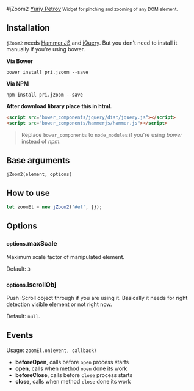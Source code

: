 #jZoom2 
[Yuriy Petrov](mailto:theredos7@gmail.com)
<small>Widget for pinching and zooming of any DOM element.</small>


## Installation
`jZoom2` needs <a href="https://github.com/hammerjs/hammer.js">Hammer.JS</a> and <a href="https://github.com/jquery/jquery">jQuery</a>.
But you don't need to install it manually if you're using bower.

**Via Bower**
```
bower install pri.jzoom --save
```

**Via NPM**
```
npm install pri.jzoom --save
```

**After download library place this in html.**
```html
<script src="bower_components/jquery/dist/jquery.js"></script>
<script src="bower_components/hammerjs/hammer.js"></script>
```
> Replace `bower_components` to `node_modules` if you're using *bower* instead of *npm*.

## Base arguments
`jZoom2(element, options)`

## How to use

```js
let zoomEl = new jZoom2('#el', {});
```

## Options

### <small>options.</small>maxScale

Maximum scale factor of manipulated element.

Default: `3`

### <small>options.</small>iscrollObj

Push iScroll object through if you are using it. Basically it needs for right detection visible element or not right now. 

Default: `null`.

## Events

Usage: `zoomEl.on(event, callback)`

* **beforeOpen**, calls before `open` process starts
* **open**, calls when method `open` done its work
* **beforeClose**, calls before `close` process starts
* **close**, calls when method `close` done its work


